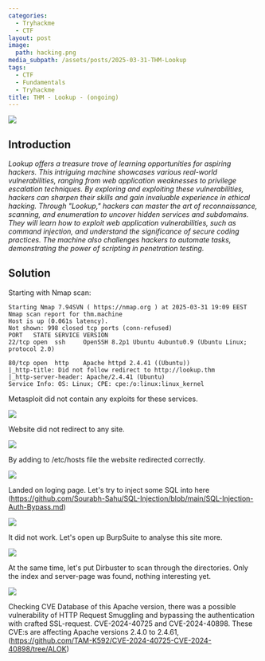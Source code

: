 ```yaml
---
categories:
  - Tryhackme
  - CTF
layout: post
image:
  path: hacking.png
media_subpath: /assets/posts/2025-03-31-THM-Lookup
tags:
  - CTF
  - Fundamentals
  - Tryhackme
title: THM - Lookup - (ongoing)
---
```

![](2025-03-31-19-17.png)
## Introduction

*Lookup offers a treasure trove of learning opportunities for aspiring hackers. This intriguing machine showcases various real-world vulnerabilities, ranging from web application weaknesses to privilege escalation techniques. By exploring and exploiting these vulnerabilities, hackers can sharpen their skills and gain invaluable experience in ethical hacking. Through "Lookup," hackers can master the art of reconnaissance, scanning, and enumeration to uncover hidden services and subdomains. They will learn how to exploit web application vulnerabilities, such as command injection, and understand the significance of secure coding practices. The machine also challenges hackers to automate tasks, demonstrating the power of scripting in penetration testing.*

## Solution


Starting with Nmap scan:

````
Starting Nmap 7.94SVN ( https://nmap.org ) at 2025-03-31 19:09 EEST
Nmap scan report for thm.machine
Host is up (0.061s latency).
Not shown: 998 closed tcp ports (conn-refused)
PORT   STATE SERVICE VERSION
22/tcp open  ssh     OpenSSH 8.2p1 Ubuntu 4ubuntu0.9 (Ubuntu Linux; protocol 2.0)

80/tcp open  http    Apache httpd 2.4.41 ((Ubuntu))
|_http-title: Did not follow redirect to http://lookup.thm
|_http-server-header: Apache/2.4.41 (Ubuntu)
Service Info: OS: Linux; CPE: cpe:/o:linux:linux_kernel
````
Metasploit did not contain any exploits for these services.

![](2025-03-31-19-30.png)

Website did not redirect to any site.

![](2025-03-31-19-15.png)

By adding to /etc/hosts file the website redirected correctly.

![](2025-03-31-19-14.png)

Landed on loging page. Let's try to inject some SQL into here (https://github.com/Sourabh-Sahu/SQL-Injection/blob/main/SQL-Injection-Auth-Bypass.md)

![](2025-03-31-19-37.png)

It did not work. Let's open up BurpSuite to analyse this site more.

![](2025-03-31-19-59.png)

At the same time, let's put Dirbuster to scan through the directories. Only the index and server-page was found, nothing interesting yet.

![](2025-03-31-20-27.png)

Checking CVE Database of this Apache version, there was a possible vulnerability of HTTP Request Smuggling and bypassing the authentication with crafted SSL-request. CVE-2024-40725 and CVE-2024-40898. These CVE:s are affecting Apache versions 2.4.0 to 2.4.61, (https://github.com/TAM-K592/CVE-2024-40725-CVE-2024-40898/tree/ALOK)





